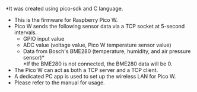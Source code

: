 *It was created using pico-sdk and C language.  

- This is the firmware for Raspberry Pico W.    
- Pico W sends the following sensor data via a TCP socket at 5-second intervals.      
    - GPIO input value    
    - ADC value (voltage value, Pico W temperature sensor value)    
    - Data from Bosch's BME280 (temperature, humidity, and air pressure sensor)*   
      *If the BME280 is not connected, the BME280 data will be 0.    
- The Pico W can act as both a TCP server and a TCP client.       
- A dedicated PC app is used to set up the wireless LAN for Pico W.
- Please refer to the manual for usage.    
